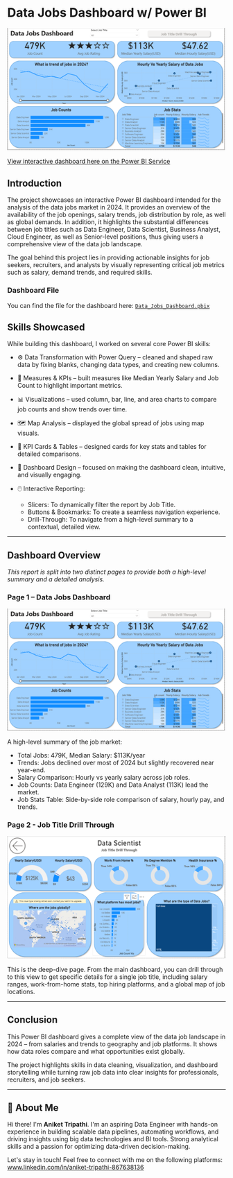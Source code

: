 # Data Jobs Dashboard w/ Power BI

![Dashboard Page1](/Docs/Page1.png)

[View interactive dashboard here on the Power BI Service](https://app.powerbi.com/links/itGl215Kws?ctid=1433b73a-31ec-4dcc-a758-58e7fb577f0a&pbi_source=linkShare)



## Introduction

The project showcases an interactive Power BI dashboard intended for the analysis of the data jobs market in 2024. It provides an overview of the availability of the job openings, salary trends, job distribution by role, as well as global demands. In addition, it highlights the substantial differences between job titles such as Data Engineer, Data Scientist, Business Analyst, Cloud Engineer, as well as Senior-level positions, thus giving users a comprehensive view of the data job landscape.

The goal behind this project lies in providing actionable insights for job seekers, recruiters, and analysts by visually representing critical job metrics such as salary, demand trends, and required skills.

### Dashboard File
You can find the file for the dashboard here: [`Data_Jobs_Dashboard.pbix`](/project_1%20dashboard.pbix)

## Skills Showcased
While building this dashboard, I worked on several core Power BI skills:

-  ⚙️ Data Transformation with Power Query – cleaned and shaped raw data by fixing blanks, changing data types, and creating new columns.

-  🧮 Measures & KPIs – built measures like Median Yearly Salary and     Job Count to highlight important metrics.

-  📊 Visualizations – used column, bar, line, and area charts to compare job counts and show trends over time.

-  🗺️ Map Analysis – displayed the global spread of jobs using map visuals.

-  🔢 KPI Cards & Tables – designed cards for key stats and tables for detailed comparisons.

-  🎨 Dashboard Design – focused on making the dashboard clean, intuitive, and visually engaging.

-   🖱️ Interactive Reporting:
    -   Slicers: To dynamically filter the report by Job Title.
    -   Buttons & Bookmarks: To create a seamless navigation experience.
    -   Drill-Through: To navigate from a high-level summary to a contextual, detailed view.

---

## Dashboard Overview

*This report is split into two distinct pages to provide both a high-level summary and a detailed analysis.*

### Page 1 – Data Jobs Dashboard

![Dashboard Page1](/Docs/Page1.png)

A high-level summary of the job market:

- Total Jobs: 479K, Median Salary: $113K/year
- Trends: Jobs declined over most of 2024 but slightly recovered near year-end.
- Salary Comparison: Hourly vs yearly salary across job roles.
- Job Counts: Data Engineer (129K) and Data Analyst (113K) lead the market.
- Job Stats Table: Side-by-side role comparison of salary, hourly pay, and trends.

### Page 2 - Job Title Drill Through

![Dashboard Page2](/Docs/Page2.png)

This is the deep-dive page. From the main dashboard, you can drill through to this view to get specific details for a single job title, including salary ranges, work-from-home stats, top hiring platforms, and a global map of job locations.

---

## Conclusion

This Power BI dashboard gives a complete view of the data job landscape in 2024 – from salaries and trends to geography and job platforms. It shows how data roles compare and what opportunities exist globally.

The project highlights skills in data cleaning, visualization, and dashboard storytelling while turning raw job data into clear insights for professionals, recruiters, and job seekers.

---

## 🌟 About Me

Hi there! I'm **Aniket Tripathi**. I'm an aspiring Data Engineer with hands-on experience in building scalable data pipelines, automating workflows, and driving insights using big data technologies and BI tools. Strong analytical skills and a passion for optimizing data-driven decision-making.

Let's stay in touch! Feel free to connect with me on the following platforms:
www.linkedin.com/in/aniket-tripathi-867638136
